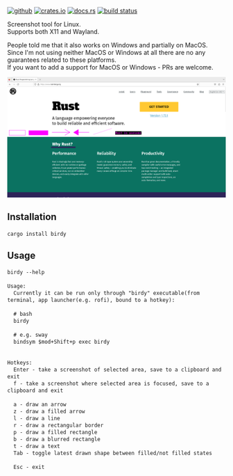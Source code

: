 [<img alt="github" src="https://img.shields.io/badge/github-kakoc/birdy?style=for-the-badge&labelColor=555555&logo=github" height="20">](https://github.com/kakoc/birdy)
[<img alt="crates.io" src="https://img.shields.io/crates/v/birdy.svg?style=for-the-badge&color=fc8d62&logo=rust" height="20">](https://crates.io/crates/birdy)
[<img alt="docs.rs" src="https://img.shields.io/badge/docs.rs-66c2a5?style=for-the-badge&labelColor=555555&logoColor=white&logo=docs.rs" height="20">](https://docs.rs/birdy/latest/birdy)
[<img alt="build status" src="https://img.shields.io/github/actions/workflow/status/kakoc/birdy/rust.yml?branch=main&style=for-the-badge" height="20">](https://github.com/kakoc/birdy/actions/workflows/rust.yml)

Screenshot tool for Linux.  
Supports both X11 and Wayland.  

People told me that it also works on Windows and partially on MacOS.  
Since I'm not using neither MacOS or Windows at all there are no any guarantees related to these platforms.  
If you want to add a support for MacOS or Windows - PRs are welcome.  

![image info](./assets/demo/demo.png)

## Installation

```bash
cargo install birdy
```

## Usage

```
birdy --help

Usage: 
  Currently it can be run only through "birdy" executable(from terminal, app launcher(e.g. rofi), bound to a hotkey):

  # bash
  birdy

  # e.g. sway
  bindsym $mod+Shift+p exec birdy


Hotkeys:
  Enter - take a screenshot of selected area, save to a clipboard and exit
  f - take a screenshot where selected area is focused, save to a clipboard and exit

  a - draw an arrow
  z - draw a filled arrow
  l - draw a line
  r - draw a rectangular border
  p - draw a filled rectangle
  b - draw a blurred rectangle
  t - draw a text
  Tab - toggle latest drawn shape between filled/not filled states

  Esc - exit
```
